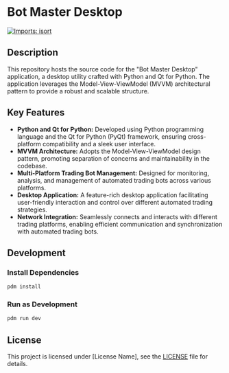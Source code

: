 # Bot Master Desktop

[![Imports: isort](https://img.shields.io/badge/%20imports-isort-%231674b1?style=flat&labelColor=ef8336)](https://pycqa.github.io/isort/)

## Description

This repository hosts the source code for the "Bot Master Desktop" application, a desktop utility crafted with Python and Qt for Python. The application leverages the Model-View-ViewModel (MVVM) architectural pattern to provide a robust and scalable structure.

## Key Features

- **Python and Qt for Python:** Developed using Python programming language and the Qt for Python (PyQt) framework, ensuring cross-platform compatibility and a sleek user interface.
- **MVVM Architecture:** Adopts the Model-View-ViewModel design pattern, promoting separation of concerns and maintainability in the codebase.
- **Multi-Platform Trading Bot Management:** Designed for monitoring, analysis, and management of automated trading bots across various platforms.
- **Desktop Application:** A feature-rich desktop application facilitating user-friendly interaction and control over different automated trading strategies.
- **Network Integration:** Seamlessly connects and interacts with different trading platforms, enabling efficient communication and synchronization with automated trading bots.

## Development

### Install Dependencies

```powershell
pdm install
```

### Run as Development

```powershell
pdm run dev
```

## License

This project is licensed under [License Name], see the [LICENSE](LICENSE) file for details.
